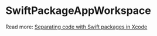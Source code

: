 # SwiftPackageAppWorkspace

Read more: [Separating code with Swift packages in Xcode](https://augmentedcode.io/?p=1526)